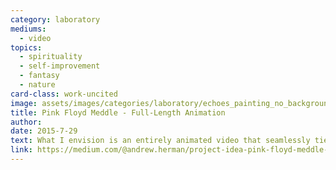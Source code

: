 ```yaml
---
category: laboratory
mediums:
  - video
topics:
  - spirituality
  - self-improvement
  - fantasy
  - nature
card-class: work-uncited
image: assets/images/categories/laboratory/echoes_painting_no_background_cropped.png
title: Pink Floyd Meddle - Full-Length Animation
author:
date: 2015-7-29
text: What I envision is an entirely animated video that seamlessly ties in every track to tell a story of heartbreak, perseverance, love, and growth. Included is concept art I drew and a description of the story for each song (along with links to the song tracks).
link: https://medium.com/@andrew.herman/project-idea-pink-floyd-meddle-full-length-animation-70514622708
---
```

